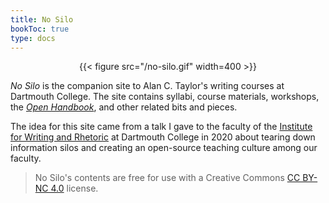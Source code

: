 ```yaml
---
title: No Silo
bookToc: true
type: docs
---
```


<div style="text-align:center">{{< figure src="/no-silo.gif" width=400 >}}</div> 

*No Silo* is the companion site to Alan C. Taylor's writing courses at Dartmouth College. The site contains syllabi, course materials, workshops, the [*Open Handbook*](/resources/open-handbook), and other related bits and pieces.



The idea for this site came from a talk I gave to the faculty of the [Institute for Writing and Rhetoric](https://writing-speech.dartmouth.edu) at Dartmouth College in 2020 about tearing down information silos and creating an open-source teaching culture among our faculty. 

> [<i class="fas fa-circle"></i>]() No Silo's contents are free for use with a Creative Commons [CC BY-NC 4.0](https://creativecommons.org/licenses/by-nc/4.0/) license.





